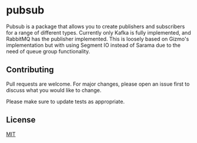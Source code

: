 # pubsub

Pubsub is a package that allows you to create publishers and subscribers for a range of different types. Currently only Kafka is fully implemented, and RabbitMQ has the publisher implemented. This is loosely based on Gizmo's implementation but with using Segment IO instead of Sarama due to the need of queue group functionality.

## Contributing
Pull requests are welcome. For major changes, please open an issue first to discuss what you would like to change.

Please make sure to update tests as appropriate.

## License
[MIT](https://choosealicense.com/licenses/mit/)